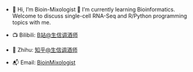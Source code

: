 - 👋 Hi, I’m Bioin-Mixologist
🌱 I’m currently learning Bioinformatics.
Welcome to discuss single-cell RNA-Seq and R/Python programming topics with me.

- 📺 Bilibili: [B站@生信调酒师](https://space.bilibili.com/2121534801)
- 🐶 Zhihu: [知乎@生信调酒师](https://www.zhihu.com/people/59-76-84-32)
- 📬 Email: [BioinMixologist](BioinMixologist@163.com)

<!---
Bioin-Mixologist/Bioin-Mixologist is a ✨ special ✨ repository because its `README.md` (this file) appears on your GitHub profile.
You can click the Preview link to take a look at your changes.
--->
